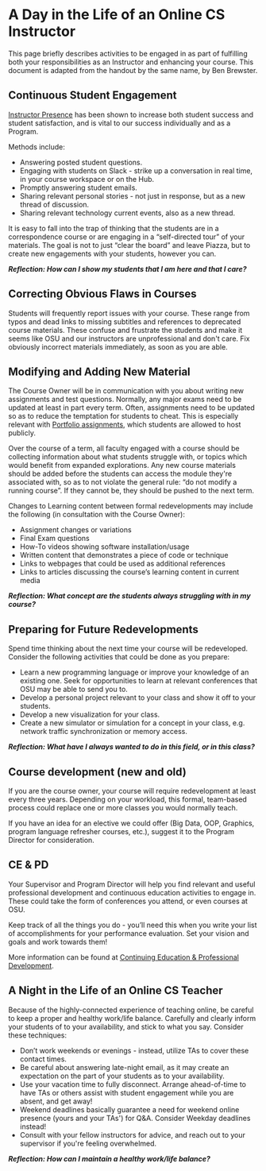 # A Day in the Life of an Online CS Instructor

This page briefly describes activities to be engaged in as part of fulfilling both your responsibilities as an Instructor and enhancing your course. This document is adapted from the handout by the same name, by Ben Brewster.

## Continuous Student Engagement

[Instructor Presence](InstructorPresence.html) has been shown to increase both student success and student satisfaction, and is vital to our success individually and as a Program.

Methods include:

- Answering posted student questions.
- Engaging with students on Slack - strike up a conversation in real time, in your course workspace or on the Hub.
- Promptly answering student emails.
- Sharing relevant personal stories - not just in response, but as a new thread of discussion.
- Sharing relevant technology current events, also as a new thread.

It is easy to fall into the trap of thinking that the students are in a correspondence course or are engaging in a “self-directed tour” of your materials. The goal is not to just “clear the board” and leave Piazza, but to create new engagements with your students, however you can.

**_Reflection: How can I show my students that I am here and that I care?_**

## Correcting Obvious Flaws in Courses

Students will frequently report issues with your course. These range from typos and dead links to missing subtitles and references to deprecated course materials. These confuse and frustrate the students and make it seems like OSU and our instructors are unprofessional and don't care.  Fix obviously incorrect materials immediately, as soon as you are able.

## Modifying and Adding New Material

The Course Owner will be in communication with you about writing new assignments and test questions. Normally, any major exams need to be updated at least in part every term. Often, assignments need to be updated so as to reduce the temptation for students to cheat. This is especially relevant with [Portfolio assignments](PortfolioAssignments.html), which students are allowed to host publicly.

Over the course of a term, all faculty engaged with a course should be collecting information about what students struggle with, or topics which would benefit from  expanded explorations. Any new course materials should be added before the students can access the module they're associated with, so as to not violate the general rule: “do not modify a running course”. If they cannot be, they should be pushed to the next term.

Changes to Learning content between formal redevelopments may include the following (in consultation with the Course Owner):

- Assignment changes or variations
- Final Exam questions
- How-To videos showing software installation/usage
- Written content that demonstrates a piece of code or technique
- Links to webpages that could be used as additional references
- Links to articles discussing the course’s learning content in current media

**_Reflection: What concept are the students always struggling with in my course?_**

## Preparing for Future Redevelopments

Spend time thinking about the next time your course will be redeveloped. Consider the following activities that could be done as you prepare:

- Learn a new programming language or improve your knowledge of an existing one. Seek for opportunities to learn at relevant conferences that OSU may be able to send you to.
- Develop a personal project relevant to your class and show it off to your students.
- Develop a new visualization for your class.
- Create a new simulator or simulation for a concept in your class, e.g. network traffic synchronization or memory access.

**_Reflection: What have I always wanted to do in this field, or in this class?_**

## Course development (new and old)

If you are the course owner, your course will require redevelopment at least every three years. Depending on your workload, this formal, team-based process could replace one or more classes you would normally teach.

If you have an idea for an elective we could offer (Big Data, OOP, Graphics, program language refresher courses, etc.), suggest it to the Program Director for consideration.

## CE & PD

Your Supervisor and Program Director will help you find relevant and useful professional development and continuous education activities to engage in. These could take the form of conferences you attend, or even courses at OSU.

Keep track of all the things you do - you’ll need this when you write your list of accomplishments for your performance evaluation. Set your vision and goals and work towards them!

More information can be found at [Continuing Education & Professional Development](CEandPD.html).

## A Night in the Life of an Online CS Teacher

Because of the highly-connected experience of teaching online, be careful to keep a proper and healthy work/life balance. Carefully and clearly inform your students of to your availability, and stick to what you say. Consider these techniques:

- Don’t work weekends or evenings - instead, utilize TAs to cover these contact times.
- Be careful about answering late-night email, as it may create an expectation on the part of your students as to your availability.
- Use your vacation time to fully disconnect. Arrange ahead-of-time to have TAs or others assist with student engagement while you are absent, and get away!
- Weekend deadlines basically guarantee a need for weekend online presence (yours and your TAs') for Q&A. Consider Weekday deadlines instead!
- Consult with your fellow instructors for advice, and reach out to your supervisor if you're feeling overwhelmed.

**_Reflection: How can I maintain a healthy work/life balance?_**
